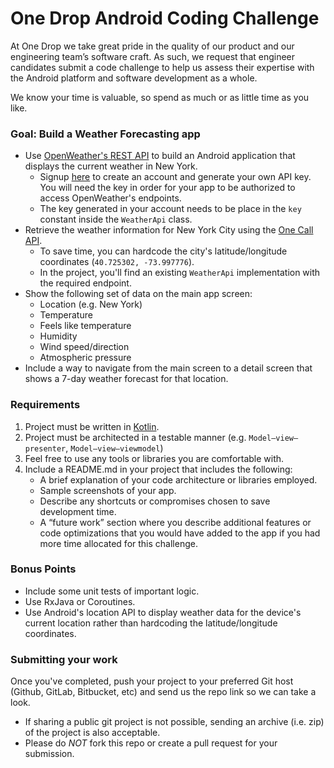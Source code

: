# One Drop Android Coding Challenge

At One Drop we take great pride in the quality of our product and our engineering team’s software craft. As such, we request that engineer candidates submit a code challenge to help us assess their expertise with the Android platform and software development as a whole.

We know your time is valuable, so spend as much or as little time as you like.

### Goal: Build a Weather Forecasting app

* Use [OpenWeather's REST API](https://openweathermap.org/api) to build an Android application that displays the current weather in New York.
  - Signup [here](https://openweathermap.org/home/sign_up) to create an account and generate your own API key. You will need the key in order for your app to be authorized to access OpenWeather's endpoints.
  - The key generated in your account needs to be place in the `key` constant inside the `WeatherApi` class.
* Retrieve the weather information for New York City using the [One Call API](https://openweathermap.org/api/one-call-api).
  - To save time, you can hardcode the city's latitude/longitude coordinates (`40.725302, -73.997776`).
  - In the project, you'll find an existing `WeatherApi` implementation with the required endpoint.
* Show the following set of data on the main app screen:
  - Location (e.g. New York)
  - Temperature
  - Feels like temperature
  - Humidity
  - Wind speed/direction
  - Atmospheric pressure
* Include a way to navigate from the main screen to a detail screen that shows a 7-day weather forecast for that location.

### Requirements
1. Project must be written in [Kotlin](https://kotlinlang.org/).
2. Project must be architected in a testable manner (e.g. `Model–view–presenter`, `Model–view–viewmodel`)
3. Feel free to use any tools or libraries you are comfortable with.
4. Include a README.md in your project that includes the following:
    * A brief explanation of your code architecture or libraries employed.
    * Sample screenshots of your app.
    * Describe any shortcuts or compromises chosen to save development time.
    * A “future work” section where you describe additional features or code optimizations that you would have added to the app if you had more time allocated for this challenge.

### Bonus Points
* Include some unit tests of important logic.
* Use RxJava or Coroutines.
* Use Android's location API to display weather data for the device's current location rather than hardcoding the latitude/longitude coordinates.

### Submitting your work
Once you've completed, push your project to your preferred Git host (Github, GitLab, Bitbucket, etc) and send us the repo link so we can take a look.

* If sharing a public git project is not possible, sending an archive (i.e. zip) of the project is also acceptable.
* Please do *NOT* fork this repo or create a pull request for your submission.
